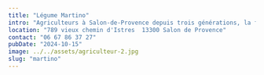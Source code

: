 ```yaml
---
title: "Légume Martino"
intro: "Agriculteurs à Salon-de-Provence depuis trois générations, la famille Martino vend directement à la ferme sa production de fruits et légumes."
location: "789 vieux chemin d'Istres  13300 Salon de Provence"
contact: "06 67 86 37 27"
pubDate: "2024-10-15" 
image: ../../assets/agriculteur-2.jpg
slug: "martino"
---
```

